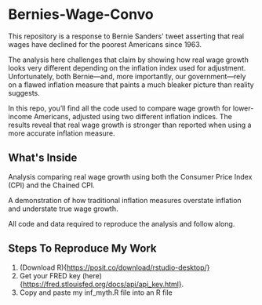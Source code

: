 # Bernies-Wage-Convo

This repository is a response to Bernie Sanders' tweet asserting that real wages have declined for the poorest Americans since 1963.

The analysis here challenges that claim by showing how real wage growth looks very different depending on the inflation index used for adjustment. Unfortunately, both Bernie—and, more importantly, our government—rely on a flawed inflation measure that paints a much bleaker picture than reality suggests.

In this repo, you’ll find all the code used to compare wage growth for lower-income Americans, adjusted using two different inflation indices. The results reveal that real wage growth is stronger than reported when using a more accurate inflation measure.

## What's Inside
Analysis comparing real wage growth using both the Consumer Price Index (CPI) and the Chained CPI.

A demonstration of how traditional inflation measures overstate inflation and understate true wage growth.

All code and data required to reproduce the analysis and follow along.

## Steps To Reproduce My Work
1) (Download R){https://posit.co/download/rstudio-desktop/}
2) Get your FRED key (here){https://fred.stlouisfed.org/docs/api/api_key.html}.
3) Copy and paste my inf_myth.R file into an R file
